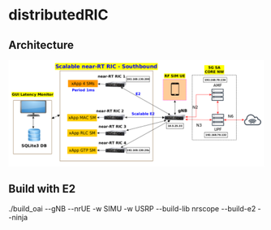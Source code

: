 # distributedRIC

## Architecture

![Architecture Deployment](ArchDeployment.png)

## Build with E2

./build_oai --gNB --nrUE -w SIMU -w USRP --build-lib nrscope --build-e2 --ninja
